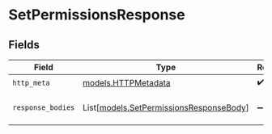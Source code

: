 # SetPermissionsResponse


## Fields

| Field                                                                              | Type                                                                               | Required                                                                           | Description                                                                        |
| ---------------------------------------------------------------------------------- | ---------------------------------------------------------------------------------- | ---------------------------------------------------------------------------------- | ---------------------------------------------------------------------------------- |
| `http_meta`                                                                        | [models.HTTPMetadata](../models/httpmetadata.md)                                   | :heavy_check_mark:                                                                 | N/A                                                                                |
| `response_bodies`                                                                  | List[[models.SetPermissionsResponseBody](../models/setpermissionsresponsebody.md)] | :heavy_minus_sign:                                                                 | All currently connected permissions                                                |